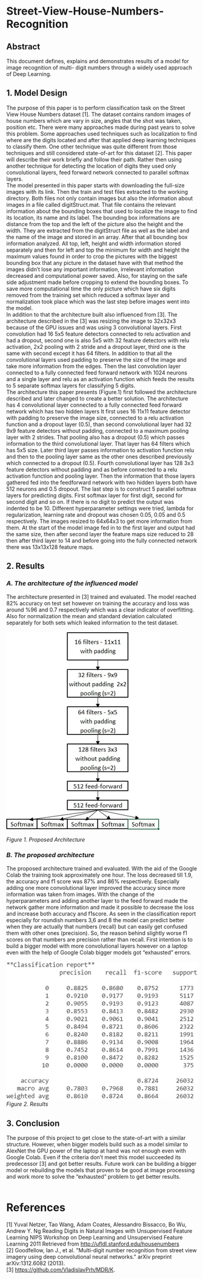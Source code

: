 # Street-View-House-Numbers-Recognition
## Abstract
This document defines, explains and demonstrates results of a model for image recognition of multi- digit numbers through a widely used approach of Deep Learning.

## 1. Model Design
The purpose of this paper is to perform classification task on the Street View House Numbers dataset [1]. 
The dataset contains random images of house numbers which are vary in size, angles that the shot was taken, position etc. 
There were many approaches made during past years to solve this problem. Some approaches used techniques such as localization
to find where are the digits located and after that applied deep learning techniques to classify them. One other technique 
was quite different from those techniques and still considered state-of-art for this dataset [2]. This paper will describe 
their work briefly and follow their path. Rather then using another technique for detecting the location of digits they used 
only convolutional layers, feed forward network connected to parallel softmax layers.<br>The model presented in this paper starts with downloading the full-size images with its link. Then the train and test files extracted to the working directory. Both files not only contain images but also the information about images in a file called digitStruct.mat. That file contains the relevant information about the bounding boxes that used to localize the image to find its location, its name and its label. The bounding box informations are distance from the top and the left of the picture also the height and the width. They are extracted from the digitStruct file as well as the label and the name of the image and stored in an array. After that all bounding box information analyzed. All top, left, height and width information stored separately and then for left and top the minimum for width and height the maximum values found in order to crop the pictures with the biggest bounding box that any picture in the dataset have with that method the images didn’t lose any important information, irrelevant information decreased and computational power saved. Also, for staying on the safe side adjustment made before cropping to extend the bounding boxes. To save more computational time the only picture which have six digits removed from the training set which reduced a softmax layer and normalization took place which was the last step before images 
went into the model.<br>
In addition to that the architecture built also influenced from [3]. 
The architecture described in the [3] was resizing the image to 32x32x3 because of the GPU issues and was using 
3 convolutional layers. First convolution had 16 5x5 feature detectors connected to relu activation and had a dropout, 
second one is also 5x5 with 32 feature detectors with relu activation, 2x2 pooling with 2 stride and a dropout layer, 
third one is the same with second except it has 64 filters. In addition to that all the convolutional layers used padding
to preserve the size of the image and take more information from the edges. Then the last convolution layer connected to a 
fully connected feed forward network with 1024 neurons and a single layer and relu as an activation function which feeds the 
results to 5 separate softmax layers for classifying 5 digits.<br>
The architecture this paper presents (Figure.1) first followed the architecture described and later changed to create a 
better solution. The architecture has 4 convolutional layer connected to a fully connected feed forward network which has
two hidden layers It first uses 16 11x11 feature detector with padding to preserve the image size, connected to a relu activation
function and a dropout layer (0.5), than second convolutional layer had 32 9x9 feature detectors without padding, connected to a
maximum pooling layer with 2 strides. That pooling also has a dropout (0.5) which passes information to the third convolutional layer. 
That layer has 64 filters which has 5x5 size. Later third layer passes information to activation function relu and then to the pooling 
layer same as the other ones described previously which connected to a dropout (0.5). Fourth convolutional layer has 128 3x3 feature 
detectors without padding and as before connected to a relu activation function and pooling layer. Then the information that those 
layers gathered fed into the feedforward network with two hidden layers both have 512 neurons and 0.5 dropout. The last step is to 
construct 5 parallel softmax layers for predicting digits. First softmax layer for first digit, second for second digit and so on. 
If there is no digit to predict the output was indented to be 10. Different hyperparameter settings were tried, lambda for regularization,
learning rate and dropout was chosen 0.05, 0.05 and 0.5 respectively. The images resized to 64x64x3 to get more information from them.
At the start of the model image fed in to the first layer and output had the same size, then after second layer the feature maps size
reduced to 28 then after third layer to 14 and before going into the fully connected network there was 13x13x128 feature maps.

## 2. Results
### <i> A. The architecture of the influenced model </i>
The architecture presented in [3] trained and evaluated. The model reached 82% accuracy on test set however on 
training the accuracy and loss was around %96 and 0.7 respectively which was a clear indicator of overfitting.
Also for normalization the mean and standard deviation calculated separately for both sets which leaked information 
to the test dataset.<br><br>
![](images/Architecture.jpg)
<br>

<i>Figure 1. Proposed Architecture</i><br>
### <i> B.	The proposed architecture </i>
The proposed architecture trained and evaluated. With the aid of the Google Colab the training took approximately one hour. The loss decreased till 1.9, the accuracy and f1 score was 87% and 86% respectively. Especially adding one more convolutional layer improved the accuracy since more information was taken from images. With the change of the hyperparameters and adding another layer to the feed forward made the network gather more information and made it possible to decrease the loss and increase both accuracy and f1score. As seen in the classification report especially for roundish numbers 3,6 and 8 the model can predict better when they are actually that numbers (recall) but can easily get confused them with other ones (precision). So, the reason behind slightly worse f1 scores on that numbers are precision rather than recall. First intention is to build a bigger model with more convolutional layers however on a laptop even with the help of Google Colab bigger models got “exhausted” errors.<br><br>
![](images/Results.jpg)
<br>
<i>Figure 2. Results</i><br>
## 3. Conclusion
The purpose of this project to get close to the state-of-art with a similar structure. However, when bigger models build such as a model similar to AlexNet the GPU power of the laptop at hand was not enough even with Google Colab. Even if the criteria don’t meet this model succeeded its predecessor
[3] and got better results. Future work can be building a bigger model or rebuilding the models that proven to be good at image processing and work more to solve the “exhausted” problem to get better results.
<br><br>
# References
[1]	Yuval Netzer, Tao Wang, Adam Coates, Alessandro Bissacco, Bo Wu, Andrew Y. Ng Reading Digits in Natural Images with Unsupervised Feature Learning NIPS Workshop on Deep Learning and Unsupervised Feature	Learning	2011	Retrieved	from http://ufldl.stanford.edu/housenumbers <br>
[2]	Goodfellow, Ian J., et al. "Multi-digit number recognition from street view imagery using deep convolutional neural networks." arXiv preprint arXiv:1312.6082 (2013). <br>
[3]	https://github.com/VladislavPrh/MDR/K. <br>

